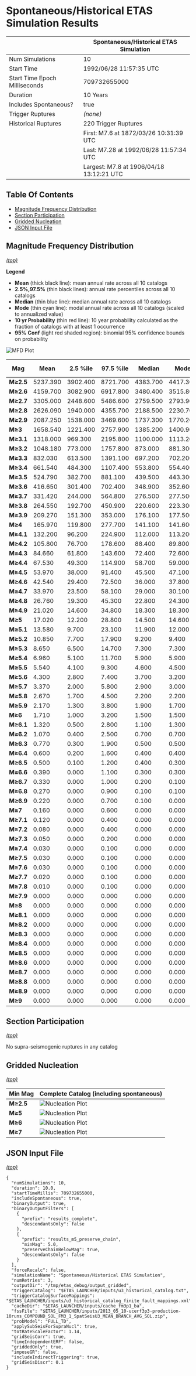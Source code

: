 # Spontaneous/Historical ETAS Simulation Results

|   | Spontaneous/Historical ETAS Simulation |
|-----|-----|
| Num Simulations | 10 |
| Start Time | 1992/06/28 11:57:35 UTC |
| Start Time Epoch Milliseconds | 709732655000 |
| Duration | 10 Years |
| Includes Spontaneous? | true |
| Trigger Ruptures | *(none)* |
| Historical Ruptures | 220 Trigger Ruptures |
|   | First: M7.6 at 1872/03/26 10:31:39 UTC |
|   | Last: M7.28 at 1992/06/28 11:57:34 UTC |
|   | Largest: M7.8 at 1906/04/18 13:12:21 UTC |

## Table Of Contents

* [Magnitude Frequency Distribution](#magnitude-frequency-distribution)
* [Section Participation](#section-participation)
* [Gridded Nucleation](#gridded-nucleation)
* [JSON Input File](#json-input-file)

## Magnitude Frequency Distribution
*[(top)](#table-of-contents)*

**Legend**
* **Mean** (thick black line): mean annual rate across all 10 catalogs
* **2.5%,97.5%** (thin black lines): annual rate percentiles across all 10 catalogs
* **Median** (thin blue line): median annual rate across all 10 catalogs
* **Mode** (thin cyan line): modal annual rate across all 10 catalogs (scaled to annualized value)
* **10 yr Probability** (thin red line): 10 year probability calculated as the fraction of catalogs with at least 1 occurrence
* **95% Conf** (light red shaded region): binomial 95% confidence bounds on probability

![MFD Plot](plots/mfd.png)

| Mag | Mean | 2.5 %ile | 97.5 %ile | Median | Mode | 10 yr Probability |
|-----|-----|-----|-----|-----|-----|-----|
| **M&ge;2.5** | 5237.390 | 3902.400 | 8721.700 | 4383.700 | 4417.300 | 1.000 |
| **M&ge;2.6** | 4159.700 | 3082.900 | 6917.800 | 3480.400 | 3515.800 | 1.000 |
| **M&ge;2.7** | 3305.000 | 2448.600 | 5486.600 | 2759.500 | 2793.900 | 1.000 |
| **M&ge;2.8** | 2626.090 | 1940.000 | 4355.700 | 2188.500 | 2230.700 | 1.000 |
| **M&ge;2.9** | 2087.250 | 1538.000 | 3469.600 | 1737.300 | 1770.200 | 1.000 |
| **M&ge;3** | 1658.540 | 1221.400 | 2757.900 | 1385.200 | 1400.900 | 1.000 |
| **M&ge;3.1** | 1318.000 | 969.300 | 2195.800 | 1100.000 | 1113.200 | 1.000 |
| **M&ge;3.2** | 1048.180 | 773.000 | 1757.800 | 873.000 | 881.300 | 1.000 |
| **M&ge;3.3** | 832.030 | 613.500 | 1391.100 | 697.200 | 702.200 | 1.000 |
| **M&ge;3.4** | 661.540 | 484.300 | 1107.400 | 553.800 | 554.400 | 1.000 |
| **M&ge;3.5** | 524.790 | 382.700 | 881.100 | 439.500 | 443.300 | 1.000 |
| **M&ge;3.6** | 416.650 | 301.400 | 702.400 | 348.900 | 352.600 | 1.000 |
| **M&ge;3.7** | 331.420 | 244.000 | 564.800 | 276.500 | 277.500 | 1.000 |
| **M&ge;3.8** | 264.550 | 192.700 | 450.900 | 220.600 | 223.300 | 1.000 |
| **M&ge;3.9** | 209.270 | 151.300 | 353.000 | 176.100 | 177.500 | 1.000 |
| **M&ge;4** | 165.970 | 119.800 | 277.700 | 141.100 | 141.600 | 1.000 |
| **M&ge;4.1** | 132.200 | 96.200 | 224.900 | 112.000 | 113.200 | 1.000 |
| **M&ge;4.2** | 105.800 | 76.700 | 178.600 | 88.400 | 89.800 | 1.000 |
| **M&ge;4.3** | 84.660 | 61.800 | 143.600 | 72.400 | 72.600 | 1.000 |
| **M&ge;4.4** | 67.530 | 49.300 | 114.900 | 58.700 | 59.000 | 1.000 |
| **M&ge;4.5** | 53.970 | 38.000 | 91.400 | 45.500 | 47.100 | 1.000 |
| **M&ge;4.6** | 42.540 | 29.400 | 72.500 | 36.000 | 37.800 | 1.000 |
| **M&ge;4.7** | 33.970 | 23.500 | 58.100 | 29.000 | 30.100 | 1.000 |
| **M&ge;4.8** | 26.760 | 19.300 | 45.300 | 22.800 | 24.300 | 1.000 |
| **M&ge;4.9** | 21.020 | 14.600 | 34.800 | 18.300 | 18.300 | 1.000 |
| **M&ge;5** | 17.020 | 12.200 | 28.800 | 14.500 | 14.600 | 1.000 |
| **M&ge;5.1** | 13.580 | 9.700 | 23.100 | 11.900 | 12.000 | 1.000 |
| **M&ge;5.2** | 10.850 | 7.700 | 17.900 | 9.200 | 9.400 | 1.000 |
| **M&ge;5.3** | 8.650 | 6.500 | 14.700 | 7.300 | 7.300 | 1.000 |
| **M&ge;5.4** | 6.960 | 5.100 | 11.700 | 5.900 | 5.900 | 1.000 |
| **M&ge;5.5** | 5.540 | 4.100 | 9.300 | 4.600 | 4.500 | 1.000 |
| **M&ge;5.6** | 4.300 | 2.800 | 7.400 | 3.700 | 3.200 | 1.000 |
| **M&ge;5.7** | 3.370 | 2.000 | 5.800 | 2.900 | 3.000 | 1.000 |
| **M&ge;5.8** | 2.670 | 1.700 | 4.500 | 2.200 | 2.200 | 1.000 |
| **M&ge;5.9** | 2.170 | 1.300 | 3.800 | 1.900 | 1.700 | 1.000 |
| **M&ge;6** | 1.710 | 1.000 | 3.200 | 1.500 | 1.500 | 1.000 |
| **M&ge;6.1** | 1.320 | 0.500 | 2.800 | 1.100 | 1.300 | 1.000 |
| **M&ge;6.2** | 1.070 | 0.400 | 2.500 | 0.700 | 0.700 | 1.000 |
| **M&ge;6.3** | 0.770 | 0.300 | 1.900 | 0.500 | 0.500 | 1.000 |
| **M&ge;6.4** | 0.600 | 0.200 | 1.600 | 0.400 | 0.400 | 1.000 |
| **M&ge;6.5** | 0.500 | 0.100 | 1.200 | 0.400 | 0.300 | 1.000 |
| **M&ge;6.6** | 0.390 | 0.000 | 1.100 | 0.300 | 0.300 | 0.800 |
| **M&ge;6.7** | 0.330 | 0.000 | 1.000 | 0.200 | 0.100 | 0.800 |
| **M&ge;6.8** | 0.270 | 0.000 | 0.900 | 0.100 | 0.100 | 0.700 |
| **M&ge;6.9** | 0.220 | 0.000 | 0.700 | 0.100 | 0.000 | 0.600 |
| **M&ge;7** | 0.160 | 0.000 | 0.600 | 0.000 | 0.000 | 0.400 |
| **M&ge;7.1** | 0.120 | 0.000 | 0.400 | 0.000 | 0.000 | 0.400 |
| **M&ge;7.2** | 0.080 | 0.000 | 0.400 | 0.000 | 0.000 | 0.300 |
| **M&ge;7.3** | 0.050 | 0.000 | 0.200 | 0.000 | 0.000 | 0.300 |
| **M&ge;7.4** | 0.030 | 0.000 | 0.100 | 0.000 | 0.000 | 0.300 |
| **M&ge;7.5** | 0.030 | 0.000 | 0.100 | 0.000 | 0.000 | 0.300 |
| **M&ge;7.6** | 0.030 | 0.000 | 0.100 | 0.000 | 0.000 | 0.300 |
| **M&ge;7.7** | 0.020 | 0.000 | 0.100 | 0.000 | 0.000 | 0.200 |
| **M&ge;7.8** | 0.010 | 0.000 | 0.100 | 0.000 | 0.000 | 0.100 |
| **M&ge;7.9** | 0.000 | 0.000 | 0.000 | 0.000 | 0.000 | 0.000 |
| **M&ge;8** | 0.000 | 0.000 | 0.000 | 0.000 | 0.000 | 0.000 |
| **M&ge;8.1** | 0.000 | 0.000 | 0.000 | 0.000 | 0.000 | 0.000 |
| **M&ge;8.2** | 0.000 | 0.000 | 0.000 | 0.000 | 0.000 | 0.000 |
| **M&ge;8.3** | 0.000 | 0.000 | 0.000 | 0.000 | 0.000 | 0.000 |
| **M&ge;8.4** | 0.000 | 0.000 | 0.000 | 0.000 | 0.000 | 0.000 |
| **M&ge;8.5** | 0.000 | 0.000 | 0.000 | 0.000 | 0.000 | 0.000 |
| **M&ge;8.6** | 0.000 | 0.000 | 0.000 | 0.000 | 0.000 | 0.000 |
| **M&ge;8.7** | 0.000 | 0.000 | 0.000 | 0.000 | 0.000 | 0.000 |
| **M&ge;8.8** | 0.000 | 0.000 | 0.000 | 0.000 | 0.000 | 0.000 |
| **M&ge;8.9** | 0.000 | 0.000 | 0.000 | 0.000 | 0.000 | 0.000 |
| **M&ge;9** | 0.000 | 0.000 | 0.000 | 0.000 | 0.000 | 0.000 |

## Section Participation
*[(top)](#table-of-contents)*

No supra-seismogenic ruptures in any catalog
## Gridded Nucleation
*[(top)](#table-of-contents)*

| Min Mag | Complete Catalog (including spontaneous) |
|-----|-----|
| **M&ge;2.5** | ![Nucleation Plot](plots/gridded_nucleation_m2.5.png) |
| **M&ge;5** | ![Nucleation Plot](plots/gridded_nucleation_m5.0.png) |
| **M&ge;6** | ![Nucleation Plot](plots/gridded_nucleation_m6.0.png) |
| **M&ge;7** | ![Nucleation Plot](plots/gridded_nucleation_m7.0.png) |

## JSON Input File
*[(top)](#table-of-contents)*

```
{
  "numSimulations": 10,
  "duration": 10.0,
  "startTimeMillis": 709732655000,
  "includeSpontaneous": true,
  "binaryOutput": true,
  "binaryOutputFilters": [
    {
      "prefix": "results_complete",
      "descendantsOnly": false
    },
    {
      "prefix": "results_m5_preserve_chain",
      "minMag": 5.0,
      "preserveChainBelowMag": true,
      "descendantsOnly": false
    }
  ],
  "forceRecalc": false,
  "simulationName": "Spontaneous/Historical ETAS Simulation",
  "numRetries": 3,
  "outputDir": "/tmp/etas_debug/output_gridded",
  "triggerCatalog": "$ETAS_LAUNCHER/inputs/u3_historical_catalog.txt",
  "triggerCatalogSurfaceMappings": "$ETAS_LAUNCHER/inputs/u3_historical_catalog_finite_fault_mappings.xml",
  "cacheDir": "$ETAS_LAUNCHER/inputs/cache_fm3p1_ba",
  "fssFile": "$ETAS_LAUNCHER/inputs/2013_05_10-ucerf3p3-production-10runs_COMPOUND_SOL_FM3_1_SpatSeisU3_MEAN_BRANCH_AVG_SOL.zip",
  "probModel": "FULL_TD",
  "applySubSeisForSupraNucl": true,
  "totRateScaleFactor": 1.14,
  "gridSeisCorr": true,
  "timeIndependentERF": false,
  "griddedOnly": true,
  "imposeGR": false,
  "includeIndirectTriggering": true,
  "gridSeisDiscr": 0.1
}
```


